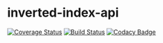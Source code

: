 # inverted-index-api

[![Coverage Status](https://coveralls.io/repos/github/ayodelevm/inverted-index-api/badge.svg)](https://coveralls.io/github/ayodelevm/inverted-index-api)  [![Build Status](https://travis-ci.org/ayodelevm/inverted-index-api.svg?branch=develop)](https://travis-ci.org/ayodelevm/inverted-index-api)  [![Codacy Badge](https://api.codacy.com/project/badge/Grade/46fccf17dc7348859ffdf87837a70234)](https://www.codacy.com/app/ayodelevm/inverted-index-api?utm_source=github.com&amp;utm_medium=referral&amp;utm_content=ayodelevm/inverted-index-api&amp;utm_campaign=Badge_Grade)
